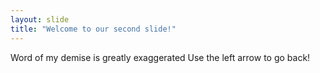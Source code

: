 ```yaml
---
layout: slide
title: "Welcome to our second slide!"
---
```

Word of my demise is greatly exaggerated
Use the left arrow to go back!
